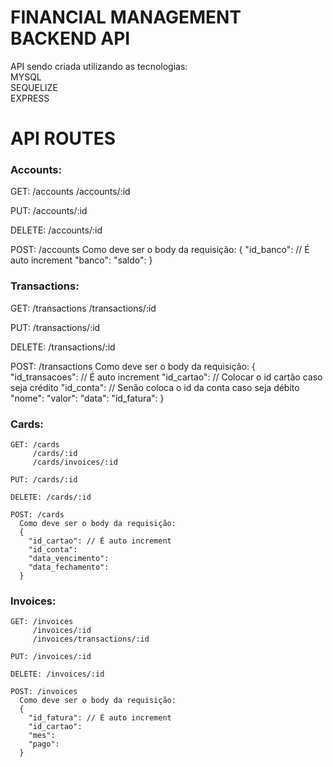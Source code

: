 # FINANCIAL MANAGEMENT BACKEND API

  API sendo criada utilizando as tecnologias: <br />
    MYSQL <br />
    SEQUELIZE <br />
    EXPRESS <br />

# API ROUTES

### Accounts:
  GET: /accounts
       /accounts/:id

  PUT: /accounts/:id

  DELETE: /accounts/:id

  POST: /accounts
    Como deve ser o body da requisição:
        {
          "id_banco": // É auto increment
          "banco": 
          "saldo": 
        }

### Transactions:
  GET: /transactions
       /transactions/:id

  PUT: /transactions/:id

  DELETE: /transactions/:id

  POST: /transactions
      Como deve ser o body da requisição:
      {
        "id_transacoes": // É auto increment
        "id_cartao":  // Colocar o id cartão caso seja crédito
        "id_conta":   // Senão coloca o id da conta caso seja débito
        "nome":
        "valor": 
        "data":
        "id_fatura":
      }

### Cards:
    GET: /cards
         /cards/:id
         /cards/invoices/:id

    PUT: /cards/:id

    DELETE: /cards/:id

    POST: /cards
      Como deve ser o body da requisição:
      {
        "id_cartao": // É auto increment
        "id_conta": 
        "data_vencimento":
        "data_fechamento":
      }

### Invoices:
    GET: /invoices
         /invoices/:id
         /invoices/transactions/:id

    PUT: /invoices/:id

    DELETE: /invoices/:id

    POST: /invoices
      Como deve ser o body da requisição:
      {
        "id_fatura": // É auto increment
        "id_cartao": 
        "mes":
        "pago":
      }
